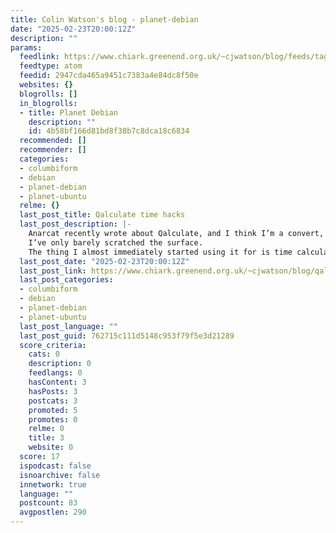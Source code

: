 ```yaml
---
title: Colin Watson's blog - planet-debian
date: "2025-02-23T20:00:12Z"
description: ""
params:
  feedlink: https://www.chiark.greenend.org.uk/~cjwatson/blog/feeds/tag/planet-debian.atom.xml
  feedtype: atom
  feedid: 2947cda465a9451c7383a4e84dc8f50e
  websites: {}
  blogrolls: []
  in_blogrolls:
  - title: Planet Debian
    description: ""
    id: 4b58bf166d81bd8f38b7c8dca18c6834
  recommended: []
  recommender: []
  categories:
  - columbiform
  - debian
  - planet-debian
  - planet-ubuntu
  relme: {}
  last_post_title: Qalculate time hacks
  last_post_description: |-
    Anarcat recently wrote about Qalculate, and I think I’m a convert, even though
    I’ve only barely scratched the surface.
    The thing I almost immediately started using it for is time calculations
  last_post_date: "2025-02-23T20:00:12Z"
  last_post_link: https://www.chiark.greenend.org.uk/~cjwatson/blog/qalculate-time-hacks.html
  last_post_categories:
  - columbiform
  - debian
  - planet-debian
  - planet-ubuntu
  last_post_language: ""
  last_post_guid: 762715c111d5148c953f79f5e3d21289
  score_criteria:
    cats: 0
    description: 0
    feedlangs: 0
    hasContent: 3
    hasPosts: 3
    postcats: 3
    promoted: 5
    promotes: 0
    relme: 0
    title: 3
    website: 0
  score: 17
  ispodcast: false
  isnoarchive: false
  innetwork: true
  language: ""
  postcount: 83
  avgpostlen: 290
---
```


